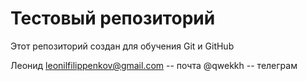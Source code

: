 # Тестовый репозиторий
Этот репозиторий создан для обучения Git и GitHub

Леонид
leonilfilippenkov@gmail.com -- почта
@qwekkh -- телеграм
